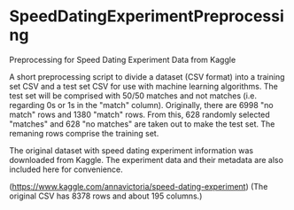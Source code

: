 # SpeedDatingExperimentPreprocessing
Preprocessing for Speed Dating Experiment Data from Kaggle

A short preprocessing script to divide a dataset (CSV format) into a training set CSV and a test set CSV for use with machine learning algorithms. The test set will be comprised with 50/50 matches and not matches (i.e. regarding 0s or 1s in the "match" column). Originally, there are 6998 "no match" rows and 1380 "match" rows. From this, 628 randomly selected "matches" and 628 "no matches" are taken out to make the test set. The remaning rows comprise the training set.

The original dataset with speed dating experiment information was downloaded from Kaggle. The experiment data and their metadata are also included here for convenience.

(https://www.kaggle.com/annavictoria/speed-dating-experiment)
(The original CSV has 8378 rows and about 195 columns.)
